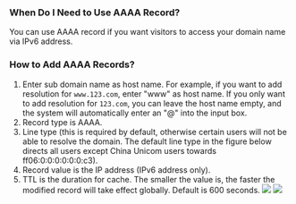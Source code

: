 ### When Do I Need to Use AAAA Record?
You can use AAAA record if you want visitors to access your domain name via IPv6 address.
### How to Add AAAA Records?
1. Enter sub domain name as host name. For example, if you want to add resolution for `www.123.com`, enter "www" as host name. If you only want to add resolution for `123.com`, you can leave the host name empty, and the system will automatically enter an "@" into the input box.
2. Record type is AAAA.
3. Line type (this is required by default, otherwise certain users will not be able to resolve the domain. The default line type in the figure below directs all users except China Unicom users towards ff06:0:0:0:0:0:0:c3).
4. Record value is the IP address (IPv6 address only).
5. TTL is the duration for cache. The smaller the value is, the faster the modified record will take effect globally. Default is 600 seconds.
![](//mc.qcloudimg.com/static/img/2b1e91003b5241e47f7313a820189511/image.png)
![](//mc.qcloudimg.com/static/img/e0ee082c511e65e38c720b1339e6859c/image.png)

